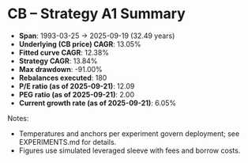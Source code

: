 # CB – Strategy A1 Summary

- **Span**: 1993-03-25 → 2025-09-19 (32.49 years)
- **Underlying (CB price) CAGR**: 13.05%
- **Fitted curve CAGR**: 12.38%
- **Strategy CAGR**: 13.84%
- **Max drawdown**: -91.00%
- **Rebalances executed**: 180
- **P/E ratio (as of 2025-09-21)**: 12.09
- **PEG ratio (as of 2025-09-21)**: 2.00
- **Current growth rate (as of 2025-09-21)**: 6.05%

Notes:

- Temperatures and anchors per experiment govern deployment; see EXPERIMENTS.md for details.
- Figures use simulated leveraged sleeve with fees and borrow costs.

